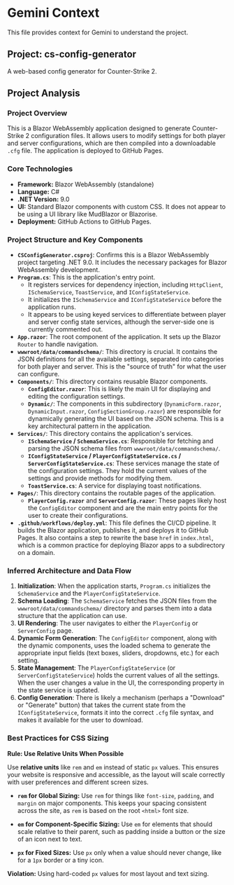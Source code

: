 # Gemini Context

This file provides context for Gemini to understand the project.

## Project: cs-config-generator

A web-based config generator for Counter-Strike 2.

## Project Analysis

### Project Overview

This is a Blazor WebAssembly application designed to generate Counter-Strike 2 configuration files. It allows users to modify settings for both player and server configurations, which are then compiled into a downloadable `.cfg` file. The application is deployed to GitHub Pages.

### Core Technologies

*   **Framework:** Blazor WebAssembly (standalone)
*   **Language:** C#
*   **.NET Version:** 9.0
*   **UI:** Standard Blazor components with custom CSS. It does not appear to be using a UI library like MudBlazor or Blazorise.
*   **Deployment:** GitHub Actions to GitHub Pages.

### Project Structure and Key Components

*   **`CSConfigGenerator.csproj`**: Confirms this is a Blazor WebAssembly project targeting .NET 9.0. It includes the necessary packages for Blazor WebAssembly development.
*   **`Program.cs`**: This is the application's entry point.
    *   It registers services for dependency injection, including `HttpClient`, `ISchemaService`, `ToastService`, and `IConfigStateService`.
    *   It initializes the `ISchemaService` and `IConfigStateService` before the application runs.
    *   It appears to be using keyed services to differentiate between player and server config state services, although the server-side one is currently commented out.
*   **`App.razor`**: The root component of the application. It sets up the Blazor `Router` to handle navigation.
*   **`wwwroot/data/commandschema/`**: This directory is crucial. It contains the JSON definitions for all the available settings, separated into categories for both player and server. This is the "source of truth" for what the user can configure.
*   **`Components/`**: This directory contains reusable Blazor components.
    *   **`ConfigEditor.razor`**: This is likely the main UI for displaying and editing the configuration settings.
    *   **`Dynamic/`**: The components in this subdirectory (`DynamicForm.razor`, `DynamicInput.razor`, `ConfigSectionGroup.razor`) are responsible for dynamically generating the UI based on the JSON schema. This is a key architectural pattern in the application.
*   **`Services/`**: This directory contains the application's services.
    *   **`ISchemaService` / `SchemaService.cs`**: Responsible for fetching and parsing the JSON schema files from `wwwroot/data/commandschema/`.
    *   **`IConfigStateService` / `PlayerConfigStateService.cs` / `ServerConfigStateService.cs`**: These services manage the state of the configuration settings. They hold the current values of the settings and provide methods for modifying them.
    *   **`ToastService.cs`**: A service for displaying toast notifications.
*   **`Pages/`**: This directory contains the routable pages of the application.
    *   **`PlayerConfig.razor`** and **`ServerConfig.razor`**: These pages likely host the `ConfigEditor` component and are the main entry points for the user to create their configurations.
*   **`.github/workflows/deploy.yml`**: This file defines the CI/CD pipeline. It builds the Blazor application, publishes it, and deploys it to GitHub Pages. It also contains a step to rewrite the base `href` in `index.html`, which is a common practice for deploying Blazor apps to a subdirectory on a domain.

### Inferred Architecture and Data Flow

1.  **Initialization**: When the application starts, `Program.cs` initializes the `SchemaService` and the `PlayerConfigStateService`.
2.  **Schema Loading**: The `SchemaService` fetches the JSON files from the `wwwroot/data/commandschema/` directory and parses them into a data structure that the application can use.
3.  **UI Rendering**: The user navigates to either the `PlayerConfig` or `ServerConfig` page.
4.  **Dynamic Form Generation**: The `ConfigEditor` component, along with the dynamic components, uses the loaded schema to generate the appropriate input fields (text boxes, sliders, dropdowns, etc.) for each setting.
5.  **State Management**: The `PlayerConfigStateService` (or `ServerConfigStateService`) holds the current values of all the settings. When the user changes a value in the UI, the corresponding property in the state service is updated.
6.  **Config Generation**: There is likely a mechanism (perhaps a "Download" or "Generate" button) that takes the current state from the `IConfigStateService`, formats it into the correct `.cfg` file syntax, and makes it available for the user to download.

### Best Practices for CSS Sizing

**Rule: Use Relative Units When Possible**

Use **relative units** like `rem` and `em` instead of static `px` values. This ensures your website is responsive and accessible, as the layout will scale correctly with user preferences and different screen sizes.

* **`rem` for Global Sizing:** Use `rem` for things like `font-size`, `padding`, and `margin` on major components. This keeps your spacing consistent across the site, as `rem` is based on the root `<html>` font size.

* **`em` for Component-Specific Sizing:** Use `em` for elements that should scale relative to their parent, such as padding inside a button or the size of an icon next to text.

* **`px` for Fixed Sizes:** Use `px` only when a value should never change, like for a `1px` border or a tiny icon.

**Violation:** Using hard-coded `px` values for most layout and text sizing.